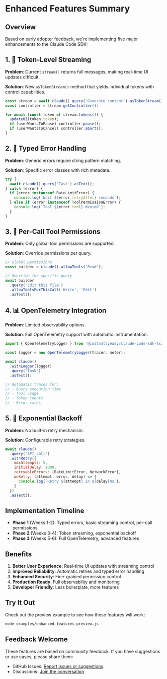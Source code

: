 # Enhanced Features Summary

## Overview

Based on early adopter feedback, we're implementing five major enhancements to the Claude Code SDK:

## 1. 🌊 Token-Level Streaming

**Problem**: Current `stream()` returns full messages, making real-time UI updates difficult.

**Solution**: New `asTokenStream()` method that yields individual tokens with control capabilities.

```javascript
const stream = await claude().query('Generate content').asTokenStream();
const controller = stream.getController();

for await (const token of stream.tokens()) {
  updateUI(token.token);
  if (userWantsToPause) controller.pause();
  if (userWantsToCancel) controller.abort();
}
```

## 2. 🚨 Typed Error Handling

**Problem**: Generic errors require string pattern matching.

**Solution**: Specific error classes with rich metadata.

```javascript
try {
  await claude().query('Task').asText();
} catch (error) {
  if (error instanceof RateLimitError) {
    console.log(`Wait ${error.retryAfter} seconds`);
  } else if (error instanceof ToolPermissionError) {
    console.log(`Tool ${error.tool} denied`);
  }
}
```

## 3. 🔧 Per-Call Tool Permissions

**Problem**: Only global tool permissions are supported.

**Solution**: Override permissions per query.

```javascript
// Global permissions
const builder = claude().allowTools('Read');

// Override for specific query
await builder
  .query('Edit this file')
  .allowToolsForThisCall('Write', 'Edit')
  .asText();
```

## 4. 📊 OpenTelemetry Integration

**Problem**: Limited observability options.

**Solution**: Full OpenTelemetry support with automatic instrumentation.

```javascript
import { OpenTelemetryLogger } from '@instantlyeasy/claude-code-sdk-ts/telemetry';

const logger = new OpenTelemetryLogger(tracer, meter);

await claude()
  .withLogger(logger)
  .query('Task')
  .asText();

// Automatic traces for:
// - Query execution time
// - Tool usage
// - Token counts
// - Error rates
```

## 5. 🔄 Exponential Backoff

**Problem**: No built-in retry mechanism.

**Solution**: Configurable retry strategies.

```javascript
await claude()
  .query('API call')
  .withRetry({
    maxAttempts: 5,
    initialDelay: 1000,
    retryableErrors: [RateLimitError, NetworkError],
    onRetry: (attempt, error, delay) => {
      console.log(`Retry ${attempt} in ${delay}ms`);
    }
  })
  .asText();
```

## Implementation Timeline

- **Phase 1** (Weeks 1-2): Typed errors, basic streaming control, per-call permissions
- **Phase 2** (Weeks 3-4): Token streaming, exponential backoff
- **Phase 3** (Weeks 5-6): Full OpenTelemetry, advanced features

## Benefits

1. **Better User Experience**: Real-time UI updates with streaming control
2. **Improved Reliability**: Automatic retries and typed error handling
3. **Enhanced Security**: Fine-grained permission control
4. **Production Ready**: Full observability and monitoring
5. **Developer Friendly**: Less boilerplate, more features

## Try It Out

Check out the preview example to see how these features will work:

```bash
node examples/enhanced-features-preview.js
```

## Feedback Welcome

These features are based on community feedback. If you have suggestions or use cases, please share them:
- GitHub Issues: [Report issues or suggestions](https://github.com/anthropics/claude-code-sdk-ts/issues)
- Discussions: [Join the conversation](https://github.com/anthropics/claude-code-sdk-ts/discussions)